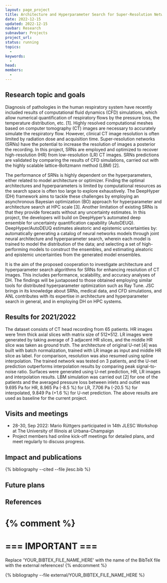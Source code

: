 ```yaml
---
layout: page_project
title: Architecture and Hyperparameter Search for Super-Resolution Networks Operating on Medical Images
date: 2022-12-15
updated: 2022-12-15
navbar: Research
subnavbar: Projects
project_url:
status: running 
topics:
  -
keywords:
  -
head:
members:
  -
---
```



## Research topic and goals
Diagnosis of pathologies in the human respiratory system have recently included results of computational fluid dynamics (CFD) simulations, which allow numerical quantification of respiratory flows by the pressure loss, the temperature distribution, etc. [1]. Highly resolved computational meshes based on computer tomography (CT) images are necessary to accurately simulate the respiratory flow. However, clinical CT image resolution is often limited by radiation dose and acquisition time. Super-resolution networks (SRNs) have the potential to increase the resolution of images a posterior the recording. In this project, SRNs are employed and optimized to recover high-resolution (HR) from low-resolution (LR) CT images. SRNs predictions are validated by comparing the results of CFD simulations, carried out with the highly scalable lattice-Boltzmann method (LBM) [2]. 

The performance of SRNs is highly dependent on the hyperparameters, either related to model architecture or optimizer. Finding the optimal architectures and hyperparameters is limited by computational resources as the search space is often too large to explore exhaustively. The DeepHyper (DH) framework aims to tackle these challenges by employing an asynchronous Bayesian optimization (BO) approach for hyperparameter and architecture search at HPC scale [3]. Another limitation of existing SRNs is that they provide forecasts without any uncertainty estimates. In this project, the developers will build on DeepHyper’s automated deep ensemble for uncertainty quantification capability (AutoDEUQ). DeepHyper/AutoDEUQ estimates aleatoric and epistemic uncertainties by: automatically generating a catalog of neural networks models through joint neural architecture and hyperparameter search, wherein each model is trained to model the distribution of the data; and selecting a set of high-performing models to construct the ensembles, and estimating aleatoric and epistemic uncertainties from the generated model ensembles.

It is the aim of the proposed cooperation to investigate architecture and hyperparameter search algorithms for SRNs for enhancing resolution of CT images. This includes performance, scalability, and accuracy analyses of DH. The findings will be juxtaposed to those obtained employing similar tools for distributed hyperparameter optimization such as Ray Tune. JSC brings in its knowledge about SRNs, medical data, and CFD simulations, and ANL contributes with its expertise in architecture and hyperparameter search in general, and in employing DH on HPC systems.

## Results for 2021/2022
The dataset consists of CT head recording from 65 patients. HR images were 1mm thick axial slices with matrix size of 512*512. LR images were generated by taking average of 3 adjacent HR slices, and the middle HR slice was taken as ground truth. The architecture of original U-net [4] was built with batch normalization, trained with LR image as input and middle HR slice as label. For comparison, resolution was also resumed using spline interpolation. The trained network was tested on 3 patients, and the U-net prediction outperforms interpolation results by comparing peak signal-to-noise ratio. Surfaces were generated using U-net prediction, HR, LR images and interpolation results. LBM simulation was carried out [2] for one of the patients and the averaged pressure loss between inlets and outlet was 9.695 Pa for HR, 8.965 Pa (-8.5 %) for LR, 7.706 Pa (-20.5 %) for interpolated, 9.849 Pa (+1.6 %) for U-net prediction. The above results are used as baseline for the current project.

## Visits and meetings
* 28-30, Sep 2022: Mario Rüttgers participated in 14th JLESC Workshop at The University of Illinois at Urbana-Champaign 
* Project members had online kick-off meetings for detailed plans, and meet regularly to discuss progress. 

## Impact and publications
{% bibliography --cited --file jlesc.bib %}


## Future plans


## References

{% comment %}
=================
=== IMPORTANT ===
=================

Replace 'YOUR_BIBTEX_FILE_NAME_HERE' with the name of the BibTeX file with the external references!
{% endcomment %}

{% bibliography --file external/YOUR_BIBTEX_FILE_NAME_HERE %}
